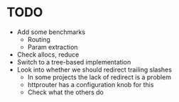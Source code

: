 # TODO

* Add some benchmarks
  - Routing
  - Param extraction
* Check allocs, reduce
* Switch to a tree-based implementation
* Look into whether we should redirect trailing slashes
  - In some projects the lack of redirect is a problem
  - httprouter has a configuration knob for this
  - Check what the others do
